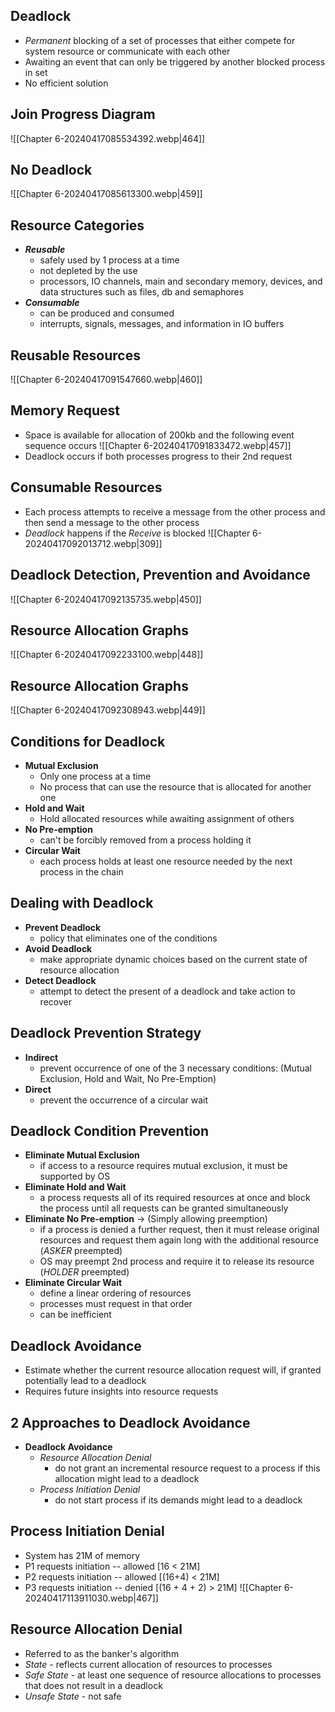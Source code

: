 ## Deadlock
- *Permanent* blocking of a set of processes that either compete for system resource or communicate with each other
- Awaiting an event that can only be triggered by another blocked process in set
- No efficient solution
## Join Progress Diagram
![[Chapter 6-20240417085534392.webp|464]]
## No Deadlock
![[Chapter 6-20240417085613300.webp|459]]
## Resource Categories
- ***Reusable***
	- safely used by 1 process at a time
	- not depleted by the use
	- processors, IO channels, main and secondary memory, devices, and data structures such as files, db and semaphores
- ***Consumable***
	- can be produced and consumed
	- interrupts, signals, messages, and information in IO buffers
## Reusable Resources

![[Chapter 6-20240417091547660.webp|460]]
## Memory Request
- Space is available for allocation of 200kb and the following event sequence occurs
![[Chapter 6-20240417091833472.webp|457]]
- Deadlock occurs if both processes progress to their 2nd request
## Consumable Resources
- Each process attempts to receive a message from the other process and then send a message to the other process
- *Deadlock* happens if the *Receive* is blocked
![[Chapter 6-20240417092013712.webp|309]]
## Deadlock Detection, Prevention and Avoidance
![[Chapter 6-20240417092135735.webp|450]]
## Resource Allocation Graphs
![[Chapter 6-20240417092233100.webp|448]]
## Resource Allocation Graphs
![[Chapter 6-20240417092308943.webp|449]]
## Conditions for Deadlock
- **Mutual Exclusion**
	- Only one process at a time
	- No process that can use the resource that is allocated for another one
- **Hold and Wait**
	- Hold allocated resources while awaiting assignment of others
- **No Pre-emption**
	- can't be forcibly removed from a process holding it
- **Circular Wait**
	- each process holds at least one resource needed by the next process in the chain
## Dealing with Deadlock
- **Prevent Deadlock**
	- policy that eliminates one of the conditions
- **Avoid Deadlock**
	- make appropriate dynamic choices based on the current state of resource allocation
- **Detect Deadlock**
	- attempt to detect the present of a deadlock and take action to recover
## Deadlock Prevention Strategy
- **Indirect**
	- prevent occurrence of one of the 3 necessary conditions: (Mutual Exclusion, Hold and Wait, No Pre-Emption)
- **Direct**
	- prevent the occurrence of a circular wait
## Deadlock Condition Prevention
- **Eliminate Mutual Exclusion**
	- if access to a resource requires mutual exclusion, it must be supported by OS
- **Eliminate Hold and Wait**
	- a process requests all of its required resources at once and block the process until all requests can be granted simultaneously
- **Eliminate No Pre-emption** -> (Simply allowing preemption)
	- if a process is denied a further request, then it must release original resources and request them again long with the additional resource (*ASKER* preempted)
	- OS may preempt 2nd process and require it to release its resource (*HOLDER* preempted)
- **Eliminate Circular Wait**
	- define a linear ordering of resources
	- processes must request in that order
	- can be inefficient
## Deadlock Avoidance
- Estimate whether the current resource allocation request will, if granted potentially lead to a deadlock
- Requires future insights into resource requests
## 2 Approaches to Deadlock Avoidance
- **Deadlock Avoidance**
	- *Resource Allocation Denial*
		- do not grant an incremental resource request to a process if this allocation might lead to a deadlock
	- *Process Initiation Denial*
		- do not start process if its demands might lead to a deadlock
## Process Initiation Denial
- System has 21M of memory
- P1 requests initiation -- allowed \[16 < 21M\]
- P2 requests initiation -- allowed \[(16+4) < 21M\]
- P3 requests initiation -- denied \[(16 + 4 + 2) > 21M\]
![[Chapter 6-20240417113911030.webp|467]]
## Resource Allocation Denial
- Referred to as the banker's algorithm
- *State* - reflects current allocation of resources to processes
- *Safe State* - at least one sequence of resource allocations to processes that does not result in a deadlock
- *Unsafe State* - not safe

